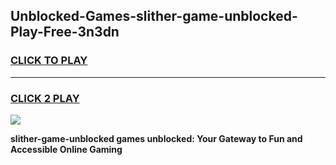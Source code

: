 
## Unblocked-Games-slither-game-unblocked-Play-Free-3n3dn
<h3>
<a href="https://premium76.site?title=slither-game-unblocked&ref=18A1">CLICK TO PLAY</a></h3>
<hr>

<h3>
<a href="https://premium76.site?title=slither-game-unblocked&ref=18A1">CLICK 2 PLAY</a>
  
</h3>

<a href="https://premium76.site?title=slither-game-unblocked&ref=18A1"><img src="https://clearcache.store/games.png"></a>


**slither-game-unblocked games unblocked: Your Gateway to Fun and Accessible Online Gaming**
